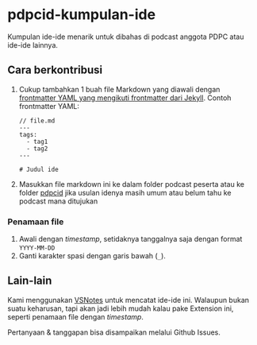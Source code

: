 # pdpcid-kumpulan-ide

Kumpulan ide-ide menarik untuk dibahas di podcast anggota PDPC atau ide-ide lainnya.

## Cara berkontribusi

1. Cukup tambahkan 1 buah file Markdown yang diawali dengan [frontmatter YAML yang mengikuti frontmatter dari Jekyll](https://jekyllrb.com/docs/frontmatter/). Contoh frontmatter YAML:

    ```
    // file.md
    ---
    tags:
      - tag1
      - tag2
    ---

    # Judul ide
    ```

2. Masukkan file markdown ini ke dalam folder podcast peserta atau ke folder [pdpcid](https://github.com/pdpcid/pdpcid-kumpulan-ide/tree/master/pdpcid) jika usulan idenya masih umum atau belum tahu ke podcast mana ditujukan

### Penamaan file

1. Awali dengan *timestamp*, setidaknya tanggalnya saja dengan format `YYYY-MM-DD`
2. Ganti karakter spasi dengan garis bawah (`_`).

## Lain-lain

Kami menggunakan [VSNotes](https://marketplace.visualstudio.com/items?itemName=patricklee.vsnotes) untuk mencatat ide-ide ini. Walaupun bukan suatu keharusan, tapi akan jadi lebih mudah kalau pake Extension ini, seperti penamaan file dengan *timestamp*.

Pertanyaan & tanggapan bisa disampaikan melalui Github Issues.
